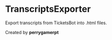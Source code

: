 # TranscriptsExporter
Export transcripts from TicketsBot into .html files.

Created by **perrygamerpt**